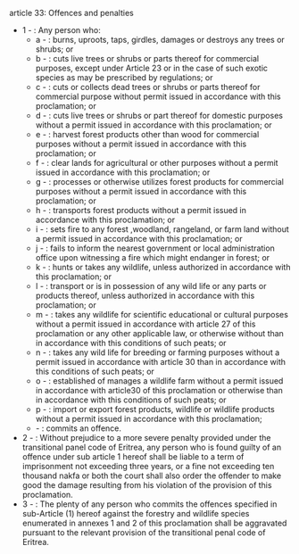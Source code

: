 article 33: Offences and penalties

<ul>
			<li>1 - : Any person who:<ul>
						<li>a - : burns, uproots, taps, girdles, damages or destroys any trees or shrubs; or<ul>
						</ul></li>						<li>b - : cuts live trees or shrubs or parts thereof for commercial purposes, except under Article 23 or in the case of such exotic species as may be prescribed by regulations; or<ul>
						</ul></li>						<li>c - : cuts or collects dead trees or shrubs or parts thereof for commercial purpose without permit issued in accordance with this proclamation; or<ul>
						</ul></li>						<li>d - : cuts live trees or shrubs or part thereof for domestic purposes without a permit issued in accordance with this proclamation; or <ul>
						</ul></li>						<li>e - : harvest forest products other than wood for commercial purposes without a permit issued in accordance with this proclamation; or<ul>
						</ul></li>						<li>f - : clear lands for agricultural or other purposes without a permit issued in accordance with this proclamation; or<ul>
						</ul></li>						<li>g - : processes or otherwise utilizes forest products for commercial purposes without a permit issued in accordance with this proclamation; or<ul>
						</ul></li>						<li>h - : transports forest products without a permit issued in accordance with this proclamation; or<ul>
						</ul></li>						<li>i - : sets fire to any forest ,woodland, rangeland, or farm land without a permit issued in accordance with this proclamation; or<ul>
						</ul></li>						<li>j - : fails to inform the nearest government or local administration office upon witnessing a fire which might endanger in forest; or<ul>
						</ul></li>						<li>k - : hunts or takes any wildlife, unless authorized  in accordance with this proclamation; or<ul>
						</ul></li>						<li>l - : transport or is in possession of any wild life or any parts or products thereof, unless authorized  in accordance with this proclamation; or<ul>
						</ul></li>						<li>m - : takes any wildlife for scientific educational or cultural purposes without a permit issued in accordance with article 27 of this proclamation or any other applicable law, or otherwise without than in accordance with this conditions of such peats; or<ul>
						</ul></li>						<li>n - : takes any wild life for breeding or farming purposes without a permit issued in accordance with article 30 than in accordance with this conditions of such peats; or<ul>
						</ul></li>						<li>o - : established of manages a wildlife farm without a permit issued in accordance with article30 of this proclamation or otherwise than in accordance with this conditions of such peats; or<ul>
						</ul></li>						<li>p - : import or export forest products, wildlife or wildlife products without a permit issued in accordance with this proclamation;<ul>
						</ul></li>						<li> - : commits an offence.<ul>
						</ul></li>			</ul></li>			<li>2 - : Without prejudice to a more severe penalty provided under the transitional   panel code of Eritrea, any person who is found guilty of an offence under sub   article 1 hereof shall be liable to a term of imprisonment not exceeding three years, or a fine not exceeding ten thousand nakfa or both the court shall also order the offender to make good the damage resulting from his violation of the provision of this proclamation.<ul>
			</ul></li>			<li>3 - : The plenty of any person who commits the offences specified in sub-Article (1) hereof against the forestry and wildlife species enumerated in annexes 1 and 2 of this proclamation shall be aggravated pursuant to the relevant provision of the transitional penal code of Eritrea.<ul>
			</ul></li></ul>